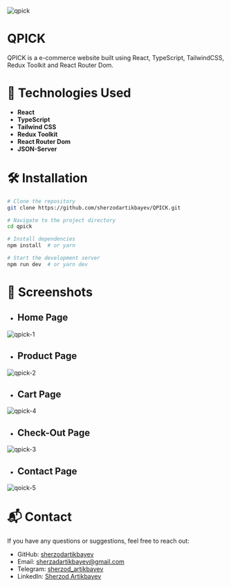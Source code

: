 ![qpick](https://github.com/user-attachments/assets/68f65795-6d89-41cc-8394-07b532ab2119)

# QPICK

QPICK is a e-commerce website built using React, TypeScript, TailwindCSS, Redux Toolkit and React Router Dom.


# 🚀 Technologies Used
- **React**
- **TypeScript**
- **Tailwind CSS**
- **Redux Toolkit**
- **React Router Dom**
- **JSON-Server**


# 🛠 Installation

```bash
# Clone the repository
git clone https://github.com/sherzodartikbayev/QPICK.git
```

```bash
# Navigate to the project directory
cd qpick
```

```bash
# Install dependencies
npm install  # or yarn
```

```bash
# Start the development server
npm run dev  # or yarn dev
```

# 📸 Screenshots

- ## Home Page
![qpick-1](https://github.com/user-attachments/assets/aebd05bc-833d-4957-bdea-89f6b2f7b028)


- ## Product Page
![qpick-2](https://github.com/user-attachments/assets/7d5fa57e-170a-414f-8ad1-e9c3c411ee82)

- ## Cart Page
![qpick-4](https://github.com/user-attachments/assets/51077e62-ae9f-4050-9cf3-0034367a355b)


- ## Check-Out Page
![qpick-3](https://github.com/user-attachments/assets/94bebc73-4387-4ae1-a2f6-905c9fae3500)


- ## Contact Page
![qoick-5](https://github.com/user-attachments/assets/23ec310b-316b-47e3-b98f-ac72c4def795)


# 📬 Contact
If you have any questions or suggestions, feel free to reach out:

- GitHub: [sherzodartikbayev](https://github.com/sherzodartikbayev)
- Email: sherzadartikbayev@gmail.com
- Telegram: [sherzod_artikbayev](https://t.me/sherzod_artikbayev)
- LinkedIn: [Sherzod Artikbayev](https://www.linkedin.com/in/sherzod3105/)
